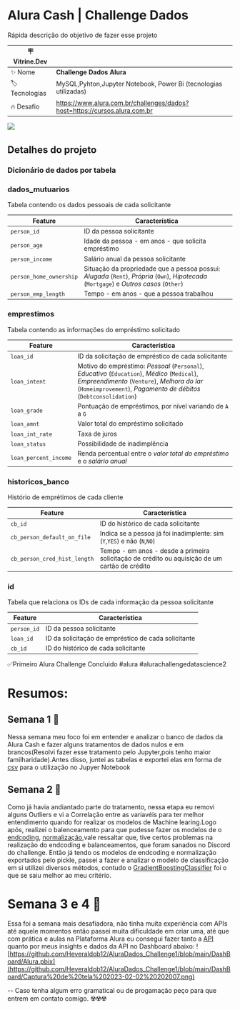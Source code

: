 # Alura Cash | Challenge Dados

Rápida descrição do objetivo de fazer esse projeto

| :placard: Vitrine.Dev |     |
| -------------  | --- |
| :sparkles: Nome        | **Challenge Dados Alura**
| :label: Tecnologias | MySQL,Pyhton,Jupyter Notebook, Power Bi (tecnologias utilizadas)
| :fire: Desafio     | https://www.alura.com.br/challenges/dados?host=https://cursos.alura.com.br

<!-- Inserir imagem com a #vitrinedev ao final do link -->
![](file:///D:/Arquivos-antigos/Progamação/challenge/Fotos/Alura_Cash_logo-removebg-preview.png#vitrinedev)

## Detalhes do projeto

### Dicionário de dados por tabela

### dados_mutuarios

Tabela contendo os dados pessoais de cada solicitante

| Feature | Característica |
| --- | --- |
|`person_id`|ID da pessoa solicitante|
| `person_age` | Idade da pessoa - em anos - que solicita empréstimo |
| `person_income` | Salário anual da pessoa solicitante |
| `person_home_ownership` | Situação da propriedade que a pessoa possui: *Alugada* (`Rent`), *Própria* (`Own`), *Hipotecada* (`Mortgage`) e *Outros casos* (`Other`) |
| `person_emp_length` | Tempo - em anos - que a pessoa trabalhou |

### emprestimos

Tabela contendo as informações do empréstimo solicitado

| Feature | Característica |
| --- | --- |
|`loan_id`|ID da solicitação de empréstico de cada solicitante|
| `loan_intent` | Motivo do empréstimo: *Pessoal* (`Personal`), *Educativo* (`Education`), *Médico* (`Medical`), *Empreendimento* (`Venture`), *Melhora do lar* (`Homeimprovement`), *Pagamento de débitos* (`Debtconsolidation`) |
| `loan_grade` | Pontuação de empréstimos, por nível variando de `A` a `G` |
| `loan_amnt` | Valor total do empréstimo solicitado |
| `loan_int_rate` | Taxa de juros |
| `loan_status` | Possibilidade de inadimplência |
| `loan_percent_income` | Renda percentual entre o *valor total do empréstimo* e o *salário anual* |


### historicos_banco

Histório de emprétimos de cada cliente

| Feature | Característica |
| --- | --- |
|`cb_id`|ID do histórico de cada solicitante|
| `cb_person_default_on_file` | Indica se a pessoa já foi inadimplente: sim (`Y`,`YES`) e não (`N`,`NO`) |
| `cb_person_cred_hist_length` | Tempo - em anos - desde a primeira solicitação de crédito ou aquisição de um cartão de crédito |

### id

Tabela que relaciona os IDs de cada informação da pessoa solicitante

| Feature | Característica |
| --- | --- |
|`person_id`|ID da pessoa solicitante|
|`loan_id`|ID da solicitação de empréstico de cada solicitante|
|`cb_id`|ID do histórico de cada solicitante|


✅Primeiro Alura Challenge Concluido #alura #alurachallengedatascience2

# Resumos:
## Semana 1 💾
Nessa semana meu foco foi em entender e analizar o banco de dados da Alura Cash e fazer alguns tratamentos de dados nulos e em brancos(Resolvi fazer esse tratamento pelo Jupyter,pois tenho maior familharidade).Antes disso, juntei as tabelas e exportei elas em forma de [csv](https://github.com/Heveraldob12/AluraDados_Challenge1/blob/main/DADOS/DADOSJUNTOS.csv) para o utilização no Jupyer Notebook


## Semana 2 🐍

Como já havia andiantado parte do tratamento, nessa etapa eu removi alguns Outliers e vi a Correlação entre as variavéis para ter melhor entendimento quando for realizar os modelos de Machine learing.Logo após, realizei o balenceamento para que pudesse fazer os modelos de o [endcoding](https://github.com/Heveraldob12/AluraDados_Challenge1/blob/main/pikle%20and%20model/one_hot_enc.pkl), [normalização](https://github.com/Heveraldob12/AluraDados_Challenge1/blob/main/pikle%20and%20model/norm.pkl),vale ressaltar que,  tive certos problemas na realização do endcoding e balanceamentos, que foram sanados no Discord do challenge.
Então já tendo os modelos de endcoding e normalização exportados pelo pickle, passei a fazer e analizar o modelo de classificação em si utilizei diversos métodos, contudo o [GradientBoostingClassifier](https://github.com/Heveraldob12/AluraDados_Challenge1/blob/main/pikle%20and%20model/model.pkl) foi o que se saiu melhor ao meu critério.

# Semana 3 e 4 🎨
Essa foi a semana mais desafiadora, não tinha muita experiência com APIs até aquele momentos então passei muita dificuldade em criar uma, até que com prática e aulas na Plataforma Alura eu consegui fazer tanto a [API](https://github.com/Heveraldob12/AluraDados_Challenge1/blob/main/main.py) quanto por meus insights e dados da API no Dashboard abaixo:
![https://github.com/Heveraldob12/AluraDados_Challenge1/blob/main/DashBoard/Alura.pbix](https://github.com/Heveraldob12/AluraDados_Challenge1/blob/main/DashBoard/Captura%20de%20tela%202023-02-02%20202007.png)




--
Caso tenha algum erro gramatical ou de progamação peço para que entrem em contato comigo. ☢️☢️☢️
